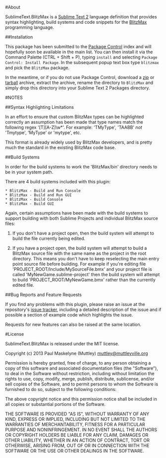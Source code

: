 #About

SublimeText.BlitzMax is a [Sublime Text 2][1] language definition that
provides syntax highlighting, build systems and code snippets for the [BlitzMax][2]
programming language.

##Installation

This package has been submitted to the [Package Control][3] index and will hopefully soon be
available in the main list. You can then install it via the Command Palette (CTRL + Shift + P),
typing `install` and selecting `Package Control: Install Package`. In the subsequent popup text box
type `blitzmax` and pick the `BlitzMax` package.

In the meantime, or if you do not use Package Control, download a [zip][4] or [tarball][5] archive,
extract the archive, rename the directory to `BlitzMax` and simply drop this directory into
your Sublime Text 2 Packages directory.

#NOTES

##Syntax Highlighting Limitations

In an effort to ensure that custom BlitzMax types can be highlighted correctly an assumption has
been made that type names match the following regex '[T][A-Z]\\w*'.  For example: 'TMyType', 'TAABB'
_not_ 'Tmytype', 'MyType' or 'mytype', etc.

This format is already widely used by BlitzMax developers, and is pretty much the standard in the
existing BlitzMax code base.

##Build Systems

In order for the build systems to work the 'BlitzMax/bin' directory needs to be in your system path.

There are 4 build systems included with this plugin:

	* BlitzMax - Build and Run Console
	* BlitzMax - Build and Run GUI
	* BlitzMax - Build Console
	* BlitzMax - Build GUI

Again, certain assumptions have been made with the build systems to support building with both
Sublime Projects and individual BlitzMax source files:

1. If you don't have a project open, then the build system will attempt to build the file
currently being edited.

2. If you have a project open, the build system will attempt to build a BlitzMax source file
with the same name as the project in the root directory.  This means you don't have to keep
reselecting the main entry point source file before building.  For example if you're
editing file 'PROJECT_ROOT/Include/MySourceFile.bmx' and your project file is called
'MyNewGame.sublime-project' then the build system will attempt to build
'PROJECT_ROOT/MyNewGame.bmx' rather than the currently edited file.

##Bug Reports and Feature Requests

If you find any problems with this plugin, please raise an issue at the repository's [issue tracker][6],
including a detailed description of the issue and if possible a section of example code which
highlights the issue.

Requests for new features can also be raised at the same location.

#License

SublimeText.BlitzMax is released under the MIT license.

Copyright (c) 2013 Paul Maskelyne (Muttley) <muttley@muttleyville.org>

Permission is hereby granted, free of charge, to any person obtaining a copy of this software and
associated documentation files (the "Software"), to deal in the Software without restriction,
including without limitation the rights to use, copy, modify, merge, publish, distribute,
sublicense, and/or sell copies of the Software, and to permit persons to whom the Software is
furnished to do so, subject to the following conditions:

The above copyright notice and this permission notice shall be included in all copies or substantial
portions of the Software.

THE SOFTWARE IS PROVIDED "AS IS", WITHOUT WARRANTY OF ANY KIND, EXPRESS OR IMPLIED, INCLUDING BUT
NOT LIMITED TO THE WARRANTIES OF MERCHANTABILITY, FITNESS FOR A PARTICULAR PURPOSE AND
NONINFRINGEMENT. IN NO EVENT SHALL THE AUTHORS OR COPYRIGHT HOLDERS BE LIABLE FOR ANY CLAIM, DAMAGES
OR OTHER LIABILITY, WHETHER IN AN ACTION OF CONTRACT, TORT OR OTHERWISE, ARISING FROM, OUT OF OR IN
CONNECTION WITH THE SOFTWARE OR THE USE OR OTHER DEALINGS IN THE SOFTWARE.

[1]: http://www.sublimetext.com/
[2]: http://www.blitzbasic.com/Products/blitzmax.php
[3]: http://wbond.net/sublime_packages/package_control
[4]: https://bitbucket.org/muttley/sublimetext.blitzmax/get/tip.zip
[5]: https://bitbucket.org/muttley/sublimetext.blitzmax/get/tip.tar.bz2
[6]: https://bitbucket.org/muttley/sublimetext.blitzmax/issues?status=new&status=open
